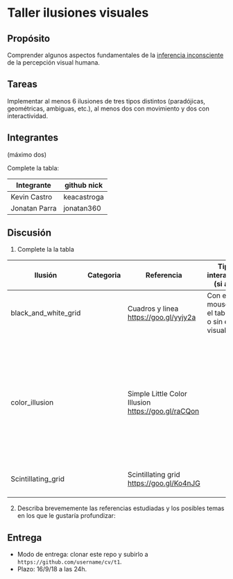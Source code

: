 # Taller ilusiones visuales

## Propósito

Comprender algunos aspectos fundamentales de la [inferencia inconsciente](https://github.com/VisualComputing/Cognitive) de la percepción visual humana.

## Tareas

Implementar al menos 6 ilusiones de tres tipos distintos (paradójicas, geométricas, ambiguas, etc.), al menos dos con movimiento y dos con interactividad.

## Integrantes
(máximo dos)

Complete la tabla:

| Integrante    | github nick |
|---------------|-------------|
| Kevin Castro  | keacastroga |
| Jonatan Parra | jonatan360  |

## Discusión

1. Complete la la tabla

| Ilusión                | Categoria | Referencia | Tipo de interactividad (si aplica) | URL código base (si aplica) |
|------------------------|-----------|------------|------------------------------------|-----------------------------|
| black_and_white_grid   |           | Cuadros y linea https://goo.gl/yyjy2a              |  Con el clic del mouse se ve el tablero con o sin efecto visual | |
| color_illusion         |           | Simple Little Color Illusion https://goo.gl/raCQon |  | Presionando los números del 1 al 7 el usuario puede percibir la ilusión a distintas distancias, con la tecla 0 se muestra el tablero sin el efecto visual             | |
| Scintillating_grid     |           | Scintillating grid https://goo.gl/Ko4nJG           |              | |
|                        |           |            |                                    | |
|                        |           |            |                                    | |
|                        |           |            |                                    | |

2. Describa brevememente las referencias estudiadas y los posibles temas en los que le gustaría profundizar:

## Entrega

* Modo de entrega: clonar este repo y subirlo a `https://github.com/username/cv/t1`.
* Plazo: 16/9/18 a las 24h.
